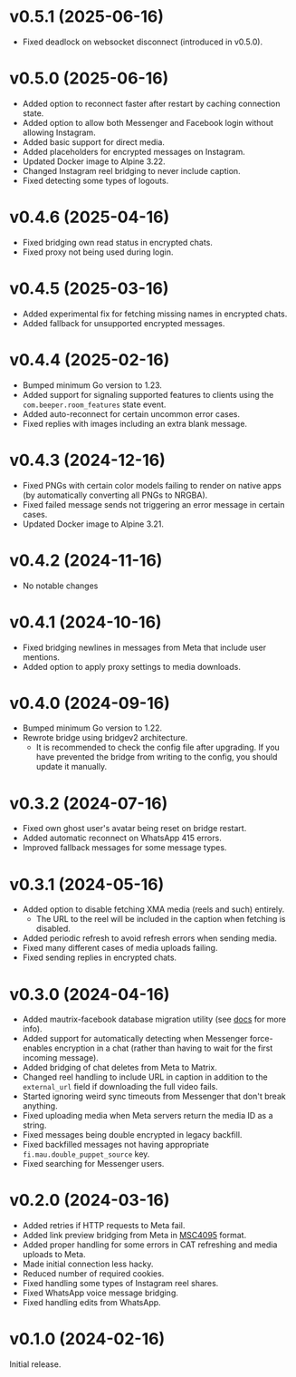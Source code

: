# v0.5.1 (2025-06-16)

* Fixed deadlock on websocket disconnect (introduced in v0.5.0).

# v0.5.0 (2025-06-16)

* Added option to reconnect faster after restart by caching connection state.
* Added option to allow both Messenger and Facebook login without allowing
  Instagram.
* Added basic support for direct media.
* Added placeholders for encrypted messages on Instagram.
* Updated Docker image to Alpine 3.22.
* Changed Instagram reel bridging to never include caption.
* Fixed detecting some types of logouts.

# v0.4.6 (2025-04-16)

* Fixed bridging own read status in encrypted chats.
* Fixed proxy not being used during login.

# v0.4.5 (2025-03-16)

* Added experimental fix for fetching missing names in encrypted chats.
* Added fallback for unsupported encrypted messages.

# v0.4.4 (2025-02-16)

* Bumped minimum Go version to 1.23.
* Added support for signaling supported features to clients using the
  `com.beeper.room_features` state event.
* Added auto-reconnect for certain uncommon error cases.
* Fixed replies with images including an extra blank message.

# v0.4.3 (2024-12-16)

* Fixed PNGs with certain color models failing to render on native apps
  (by automatically converting all PNGs to NRGBA).
* Fixed failed message sends not triggering an error message in certain cases.
* Updated Docker image to Alpine 3.21.

# v0.4.2 (2024-11-16)

* No notable changes

# v0.4.1 (2024-10-16)

* Fixed bridging newlines in messages from Meta that include user mentions.
* Added option to apply proxy settings to media downloads.

# v0.4.0 (2024-09-16)

* Bumped minimum Go version to 1.22.
* Rewrote bridge using bridgev2 architecture.
  * It is recommended to check the config file after upgrading. If you have
    prevented the bridge from writing to the config, you should update it
    manually.

# v0.3.2 (2024-07-16)

* Fixed own ghost user's avatar being reset on bridge restart.
* Added automatic reconnect on WhatsApp 415 errors.
* Improved fallback messages for some message types.

# v0.3.1 (2024-05-16)

* Added option to disable fetching XMA media (reels and such) entirely.
  * The URL to the reel will be included in the caption when fetching is
    disabled.
* Added periodic refresh to avoid refresh errors when sending media.
* Fixed many different cases of media uploads failing.
* Fixed sending replies in encrypted chats.

# v0.3.0 (2024-04-16)

* Added mautrix-facebook database migration utility
  (see [docs](https://docs.mau.fi/bridges/go/meta/facebook-migration.html) for more info).
* Added support for automatically detecting when Messenger force-enables
  encryption in a chat (rather than having to wait for the first incoming
  message).
* Added bridging of chat deletes from Meta to Matrix.
* Changed reel handling to include URL in caption in addition to the
  `external_url` field if downloading the full video fails.
* Started ignoring weird sync timeouts from Messenger that don't break anything.
* Fixed uploading media when Meta servers return the media ID as a string.
* Fixed messages being double encrypted in legacy backfill.
* Fixed backfilled messages not having appropriate `fi.mau.double_puppet_source` key.
* Fixed searching for Messenger users.

# v0.2.0 (2024-03-16)

* Added retries if HTTP requests to Meta fail.
* Added link preview bridging from Meta in [MSC4095] format.
* Added proper handling for some errors in CAT refreshing
  and media uploads to Meta.
* Made initial connection less hacky.
* Reduced number of required cookies.
* Fixed handling some types of Instagram reel shares.
* Fixed WhatsApp voice message bridging.
* Fixed handling edits from WhatsApp.

[MSC4095]: https://github.com/matrix-org/matrix-spec-proposals/pull/4095

# v0.1.0 (2024-02-16)

Initial release.
